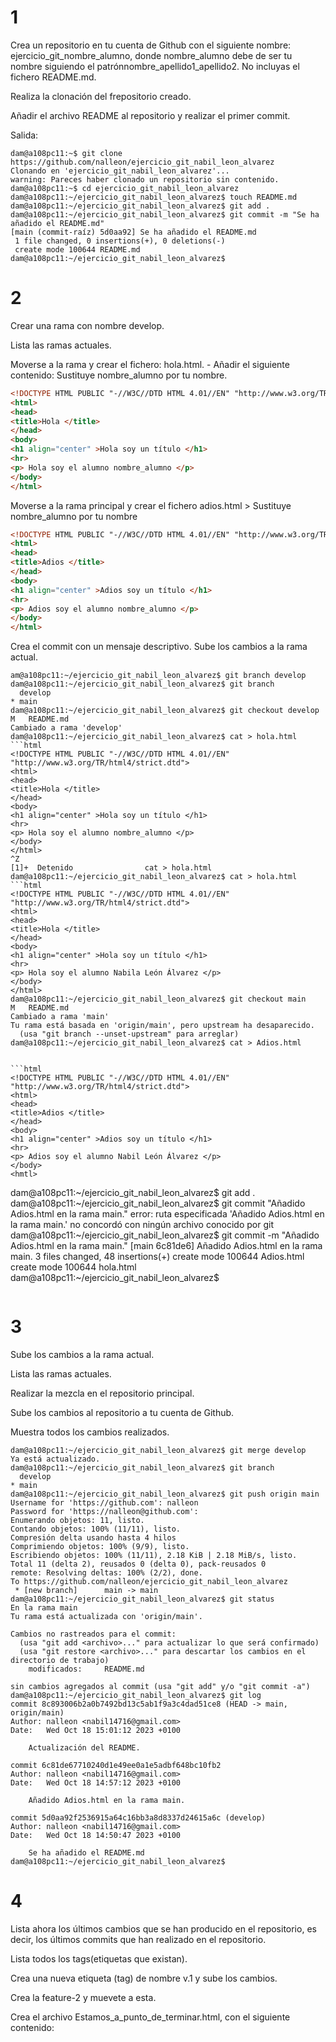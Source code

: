 # 1
Crea un repositorio en tu cuenta de Github con el siguiente nombre: ejercicio_git_nombre_alumno, donde nombre_alumno debe de ser tu nombre siguiendo el patrónnombre_apellido1_apellido2. No incluyas el fichero README.md.

Realiza la clonación del frepositorio creado.

Añadir el archivo README al repositorio y realizar el primer commit.

Salida:
```code 
dam@a108pc11:~$ git clone https://github.com/nalleon/ejercicio_git_nabil_leon_alvarez
Clonando en 'ejercicio_git_nabil_leon_alvarez'...
warning: Pareces haber clonado un repositorio sin contenido.
dam@a108pc11:~$ cd ejercicio_git_nabil_leon_alvarez
dam@a108pc11:~/ejercicio_git_nabil_leon_alvarez$ touch README.md
dam@a108pc11:~/ejercicio_git_nabil_leon_alvarez$ git add .
dam@a108pc11:~/ejercicio_git_nabil_leon_alvarez$ git commit -m "Se ha añadido el README.md"
[main (commit-raíz) 5d0aa92] Se ha añadido el README.md
 1 file changed, 0 insertions(+), 0 deletions(-)
 create mode 100644 README.md
dam@a108pc11:~/ejercicio_git_nabil_leon_alvarez$ 
```

# 2
Crear una rama con nombre develop.

Lista las ramas actuales.

Moverse a la rama y crear el fichero: hola.html. - Añadir el siguiente contenido: Sustituye nombre_alumno por tu nombre.

```html
<!DOCTYPE HTML PUBLIC "-//W3C//DTD HTML 4.01//EN" "http://www.w3.org/TR/html4/strict.dtd">
<html>
<head>
<title>Hola </title>
</head>
<body>
<h1 align="center" >Hola soy un título </h1>
<hr>
<p> Hola soy el alumno nombre_alumno </p>
</body>
</html>
```
Moverse a la rama principal y crear el fichero adios.html > Sustituye nombre_alumno por tu nombre

```html
<!DOCTYPE HTML PUBLIC "-//W3C//DTD HTML 4.01//EN" "http://www.w3.org/TR/html4/strict.dtd">
<html>
<head>
<title>Adios </title>
</head>
<body>
<h1 align="center" >Adios soy un título </h1>
<hr>
<p> Adios soy el alumno nombre_alumno </p>
</body>
</html>
```
Crea el commit con un mensaje descriptivo.
Sube los cambios a la rama actual.

```code
am@a108pc11:~/ejercicio_git_nabil_leon_alvarez$ git branch develop
dam@a108pc11:~/ejercicio_git_nabil_leon_alvarez$ git branch 
  develop
* main
dam@a108pc11:~/ejercicio_git_nabil_leon_alvarez$ git checkout develop
M	README.md
Cambiado a rama 'develop'
dam@a108pc11:~/ejercicio_git_nabil_leon_alvarez$ cat > hola.html
```html
<!DOCTYPE HTML PUBLIC "-//W3C//DTD HTML 4.01//EN" "http://www.w3.org/TR/html4/strict.dtd">
<html>
<head>
<title>Hola </title>
</head>
<body>
<h1 align="center" >Hola soy un título </h1>
<hr>
<p> Hola soy el alumno nombre_alumno </p>
</body>
</html>
^Z             
[1]+  Detenido                cat > hola.html
dam@a108pc11:~/ejercicio_git_nabil_leon_alvarez$ cat > hola.html
```html
<!DOCTYPE HTML PUBLIC "-//W3C//DTD HTML 4.01//EN" "http://www.w3.org/TR/html4/strict.dtd">
<html>
<head>
<title>Hola </title>
</head>
<body>
<h1 align="center" >Hola soy un título </h1>
<hr>
<p> Hola soy el alumno Nabila León Álvarez </p>
</body>
</html>
dam@a108pc11:~/ejercicio_git_nabil_leon_alvarez$ git checkout main
M	README.md
Cambiado a rama 'main'
Tu rama está basada en 'origin/main', pero upstream ha desaparecido.
  (usa "git branch --unset-upstream" para arreglar)
dam@a108pc11:~/ejercicio_git_nabil_leon_alvarez$ cat > Adios.html
     

```html
<!DOCTYPE HTML PUBLIC "-//W3C//DTD HTML 4.01//EN" "http://www.w3.org/TR/html4/strict.dtd">
<html>
<head>
<title>Adios </title>
</head>
<body>
<h1 align="center" >Adios soy un título </h1>
<hr>
<p> Adios soy el alumno Nabil León Álvarez </p>
</body>
<hmtl>
```
dam@a108pc11:~/ejercicio_git_nabil_leon_alvarez$ git add .
dam@a108pc11:~/ejercicio_git_nabil_leon_alvarez$ git commit "Añadido Adios.html en la rama main."
error: ruta especificada 'Añadido Adios.html en la rama main.' no concordó con ningún archivo conocido por git
dam@a108pc11:~/ejercicio_git_nabil_leon_alvarez$ git commit -m "Añadido Adios.html en la rama main."
[main 6c81de6] Añadido Adios.html en la rama main.
 3 files changed, 48 insertions(+)
 create mode 100644 Adios.html
 create mode 100644 hola.html
dam@a108pc11:~/ejercicio_git_nabil_leon_alvarez$ 
```
```
# 3
Sube los cambios a la rama actual.

Lista las ramas actuales.

Realizar la mezcla en el repositorio principal.

Sube los cambios al repositorio a tu cuenta de Github.

Muestra todos los cambios realizados.

```code
dam@a108pc11:~/ejercicio_git_nabil_leon_alvarez$ git merge develop
Ya está actualizado.
dam@a108pc11:~/ejercicio_git_nabil_leon_alvarez$ git branch
  develop
* main
dam@a108pc11:~/ejercicio_git_nabil_leon_alvarez$ git push origin main
Username for 'https://github.com': nalleon
Password for 'https://nalleon@github.com': 
Enumerando objetos: 11, listo.
Contando objetos: 100% (11/11), listo.
Compresión delta usando hasta 4 hilos
Comprimiendo objetos: 100% (9/9), listo.
Escribiendo objetos: 100% (11/11), 2.18 KiB | 2.18 MiB/s, listo.
Total 11 (delta 2), reusados 0 (delta 0), pack-reusados 0
remote: Resolving deltas: 100% (2/2), done.
To https://github.com/nalleon/ejercicio_git_nabil_leon_alvarez
 * [new branch]      main -> main
dam@a108pc11:~/ejercicio_git_nabil_leon_alvarez$ git status
En la rama main
Tu rama está actualizada con 'origin/main'.

Cambios no rastreados para el commit:
  (usa "git add <archivo>..." para actualizar lo que será confirmado)
  (usa "git restore <archivo>..." para descartar los cambios en el directorio de trabajo)
	modificados:     README.md

sin cambios agregados al commit (usa "git add" y/o "git commit -a")
dam@a108pc11:~/ejercicio_git_nabil_leon_alvarez$ git log
commit 8c893006b2a0b7492bd13c5ab1f9a3c4dad51ce8 (HEAD -> main, origin/main)
Author: nalleon <nabil14716@gmail.com>
Date:   Wed Oct 18 15:01:12 2023 +0100

    Actualización del README.

commit 6c81de67710240d1e49ee0a1e5adbf648bc10fb2
Author: nalleon <nabil14716@gmail.com>
Date:   Wed Oct 18 14:57:12 2023 +0100

    Añadido Adios.html en la rama main.

commit 5d0aa92f2536915a64c16bb3a8d8337d24615a6c (develop)
Author: nalleon <nabil14716@gmail.com>
Date:   Wed Oct 18 14:50:47 2023 +0100

    Se ha añadido el README.md
dam@a108pc11:~/ejercicio_git_nabil_leon_alvarez$ 
```

# 4
Lista ahora los últimos cambios que se han producido en el repositorio, es decir, los últimos commits que han realizado en el repositorio.

Lista todos los tags(etiquetas que existan).

Crea una nueva etiqueta (tag) de nombre v.1 y sube los cambios.

Crea la feature-2 y muevete a esta.

Crea el archivo Estamos_a_punto_de_terminar.html, con el siguiente contenido:

```code

```